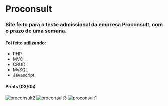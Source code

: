 # Proconsult

### Site feito para o teste admissional da empresa Proconsult, com o prazo de uma semana.

#### Foi feito utilizando:
* PHP
* MVC
* CRUD
* MySQL
* Javascript

#### Prints (03/05)
![proconsult2](https://user-images.githubusercontent.com/36492293/116894626-aa313700-ac08-11eb-9448-dbd8bf9f764d.jpg)
![proconsult3](https://user-images.githubusercontent.com/36492293/116894643-ad2c2780-ac08-11eb-8839-857d2a52e13d.jpg)
![proconsult1](https://user-images.githubusercontent.com/36492293/116894647-aef5eb00-ac08-11eb-9482-208a536f1f93.png)
